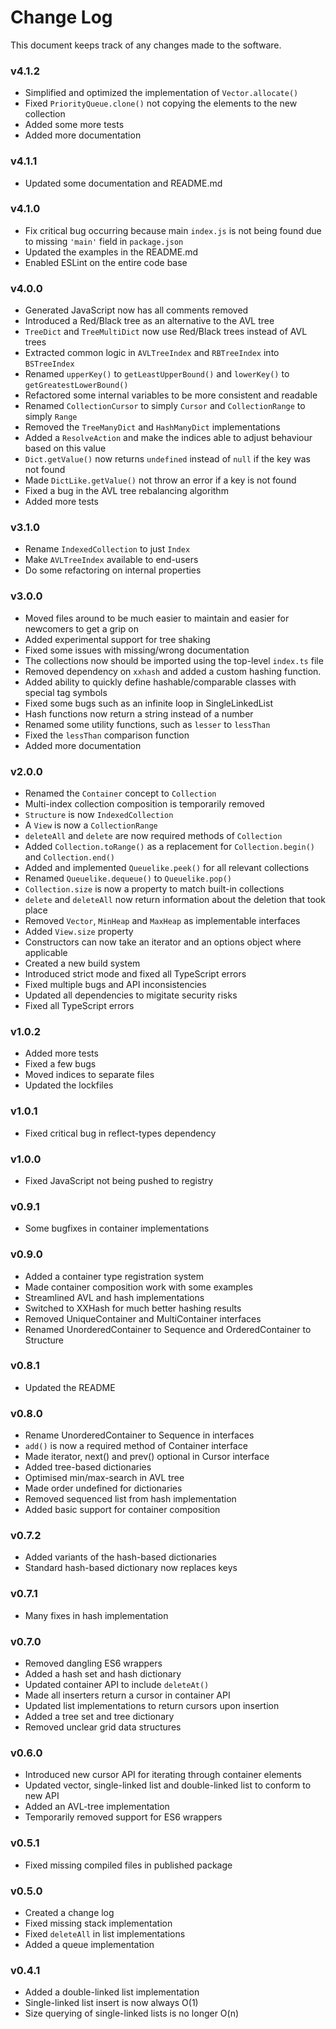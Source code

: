 # Change Log

This document keeps track of any changes made to the software.

### v4.1.2

- Simplified and optimized the implementation of `Vector.allocate()`
- Fixed `PriorityQueue.clone()` not copying the elements to the new collection
- Added some more tests
- Added more documentation

### v4.1.1

- Updated some documentation and README.md

### v4.1.0

- Fix critical bug occurring because main `index.js` is not being found due to
  missing `'main'` field in `package.json`
- Updated the examples in the README.md
- Enabled ESLint on the entire code base

### v4.0.0

- Generated JavaScript now has all comments removed
- Introduced a Red/Black tree as an alternative to the AVL tree
- `TreeDict` and `TreeMultiDict` now use Red/Black trees instead of AVL trees
- Extracted common logic in `AVLTreeIndex` and `RBTreeIndex` into `BSTreeIndex`
- Renamed `upperKey()` to `getLeastUpperBound()` and `lowerKey()` to `getGreatestLowerBound()`
- Refactored some internal variables to be more consistent and readable
- Renamed `CollectionCursor` to simply `Cursor` and `CollectionRange` to simply `Range`
- Removed the `TreeManyDict` and `HashManyDict` implementations
- Added a `ResolveAction` and make the indices able to adjust behaviour based on this value
- `Dict.getValue()` now returns `undefined` instead of `null` if the key was not found
- Made `DictLike.getValue()` not throw an error if a key is not found
- Fixed a bug in the AVL tree rebalancing algorithm
- Added more tests

### v3.1.0

- Rename `IndexedCollection` to just `Index`
- Make `AVLTreeIndex` available to end-users
- Do some refactoring on internal properties

### v3.0.0

- Moved files around to be much easier to maintain and easier for newcomers to
  get a grip on
- Added experimental support for tree shaking
- Fixed some issues with missing/wrong documentation
- The collections now should be imported using the top-level `index.ts` file
- Removed dependency on `xxhash` and added a custom hashing function.
- Added ability to quickly define hashable/comparable classes with special tag symbols
- Fixed some bugs such as an infinite loop in SingleLinkedList
- Hash functions now return a string instead of a number
- Renamed some utility functions, such as `lesser` to `lessThan`
- Fixed the `lessThan` comparison function
- Added more documentation

### v2.0.0

- Renamed the `Container` concept to `Collection`
- Multi-index collection composition is temporarily removed
- `Structure` is now `IndexedCollection`
- A `View` is now a `CollectionRange`
- `deleteAll` and `delete` are now required methods of `Collection`
- Added `Collection.toRange()` as a replacement for `Collection.begin()` and `Collection.end()`
- Added and implemented `Queuelike.peek()` for all relevant collections
- Renamed `Queuelike.dequeue()` to `Queuelike.pop()`
- `Collection.size` is now a property to match built-in collections
- `delete` and `deleteAll` now return information about the deletion that took place
- Removed `Vector`, `MinHeap` and `MaxHeap` as implementable interfaces
- Added `View.size` property
- Constructors can now take an iterator and an options object where applicable
- Created a new build system
- Introduced strict mode and fixed all TypeScript errors
- Fixed multiple bugs and API inconsistencies
- Updated all dependencies to migitate security risks
- Fixed all TypeScript errors

### v1.0.2

- Added more tests
- Fixed a few bugs
- Moved indices to separate files
- Updated the lockfiles

### v1.0.1

- Fixed critical bug in reflect-types dependency

### v1.0.0

- Fixed JavaScript not being pushed to registry

### v0.9.1

- Some bugfixes in container implementations

### v0.9.0

- Added a container type registration system
- Made container composition work with some examples
- Streamlined AVL and hash implementations
- Switched to XXHash for much better hashing results
- Removed UniqueContainer and MultiContainer interfaces
- Renamed UnorderedContainer to Sequence and OrderedContainer to Structure

### v0.8.1

- Updated the README

### v0.8.0

- Rename UnorderedContainer to Sequence in interfaces
- `add()` is now a required method of Container interface
- Made iterator, next() and prev() optional in Cursor interface
- Added tree-based dictionaries
- Optimised min/max-search in AVL tree
- Made order undefined for dictionaries
- Removed sequenced list from hash implementation
- Added basic support for container composition

### v0.7.2

- Added variants of the hash-based dictionaries
- Standard hash-based dictionary now replaces keys

### v0.7.1

- Many fixes in hash implementation

### v0.7.0

- Removed dangling ES6 wrappers
- Added a hash set and hash dictionary
- Updated container API to include `deleteAt()`
- Made all inserters return a cursor in container API
- Updated list implementations to return cursors upon insertion
- Added a tree set and tree dictionary
- Removed unclear grid data structures

### v0.6.0

- Introduced new cursor API for iterating through container elements
- Updated vector, single-linked list and double-linked list to conform to new API
- Added an AVL-tree implementation
- Temporarily removed support for ES6 wrappers

### v0.5.1

- Fixed missing compiled files in published package

### v0.5.0

- Created a change log
- Fixed missing stack implementation
- Fixed `deleteAll` in list implementations
- Added a queue implementation

### v0.4.1

- Added a double-linked list implementation
- Single-linked list insert is now always O(1)
- Size querying of single-linked lists is no longer O(n)
